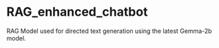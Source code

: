 # RAG_enhanced_chatbot
RAG Model used for directed text generation using the latest Gemma-2b model.
